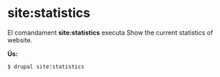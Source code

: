 # site:statistics
El comandament **site:statistics** executa Show the current statistics of website.

**Ús:**
```
$ drupal site:statistics 
```
